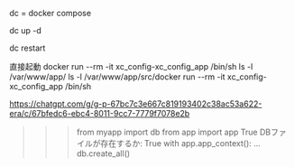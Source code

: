 
dc = docker compose


dc up -d


dc restart

直接起動
docker run --rm -it xc_config-xc_config_app /bin/sh
ls -l /var/www/app/
ls -l /var/www/app/src/docker run --rm -it xc_config-xc_config_app /bin/sh


https://chatgpt.com/g/g-p-67bc7c3e667c819193402c38ac53a622-era/c/67bfedc6-ebc4-8011-9cc7-7779f7078e2b

>>> from myapp import db
>>> from app import app
True
DBファイルが存在するか: True
>>> with app.app_context():
...     db.create_all()